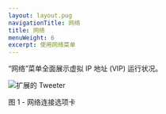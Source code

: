 ```yaml
---
layout: layout.pug
navigationTitle: 网络
title: 网络
menuWeight: 6
excerpt: 使用网络菜单
---
```


“网络”菜单全面展示虚拟 IP 地址 (VIP) 运行状况。

![扩展的 Tweeter](/1.12/img/GUI-Networking-Networks_View-1_12.png)

图 1 - 网络连接选项卡
